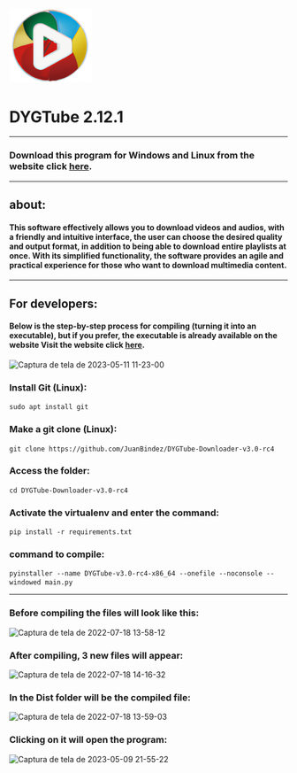 

<h1 align="">
  <img alt="NextLevelWeek" title="#NextLevelWeek" src="images/DYGTube_ico.png" width="150px"/>
</h1>


<h1 align="">DYGTube 2.12.1</h1>

----------

### Download this program for Windows and Linux from the website click __[here](https://dygtube.freesoftwarebrasil.com.br)__.

----------

## about:

#### This software effectively allows you to download videos and audios, with a friendly and intuitive interface, the user can choose the desired quality and output format, in addition to being able to download entire playlists at once. With its simplified functionality, the software provides an agile and practical experience for those who want to download multimedia content.

-----------
## For developers:

#### Below is the step-by-step process for compiling (turning it into an executable), but if you prefer, the executable is already available on the website Visit the website click __[here](https://dygtube.freesoftwarebrasil.com.br)__.


![Captura de tela de 2023-05-11 11-23-00](https://github.com/JuanBindez/DYGTube-Downloader-v2.12.0/assets/79322362/e3b55b70-177c-4354-afc3-2f9b855e88d8)



### Install Git (Linux):

    sudo apt install git

### Make a git clone (Linux):

    git clone https://github.com/JuanBindez/DYGTube-Downloader-v3.0-rc4
    
### Access the folder:

    cd DYGTube-Downloader-v3.0-rc4

### Activate the virtualenv and enter the command:

    pip install -r requirements.txt

### command to compile:

    pyinstaller --name DYGTube-v3.0-rc4-x86_64 --onefile --noconsole --windowed main.py

----------
    
### Before compiling the files will look like this:

![Captura de tela de 2022-07-18 13-58-12](https://user-images.githubusercontent.com/79322362/179566764-2d5149fe-4425-45d6-a025-032d66251c7f.png)

### After compiling, 3 new files will appear:

![Captura de tela de 2022-07-18 14-16-32](https://user-images.githubusercontent.com/79322362/179566787-86690eba-0902-4be7-9d7f-620996c776b5.png)

### In the Dist folder will be the compiled file:

![Captura de tela de 2022-07-18 13-59-03](https://user-images.githubusercontent.com/79322362/179566803-b58c664b-bb25-4d49-8bb0-8fd5466123de.png)

### Clicking on it will open the program:

![Captura de tela de 2023-05-09 21-55-22](https://github.com/JuanBindez/DYGTube-Downloader-v2.11.0/assets/79322362/486fe912-4143-4b92-9fd2-86ea0b10dee2)

